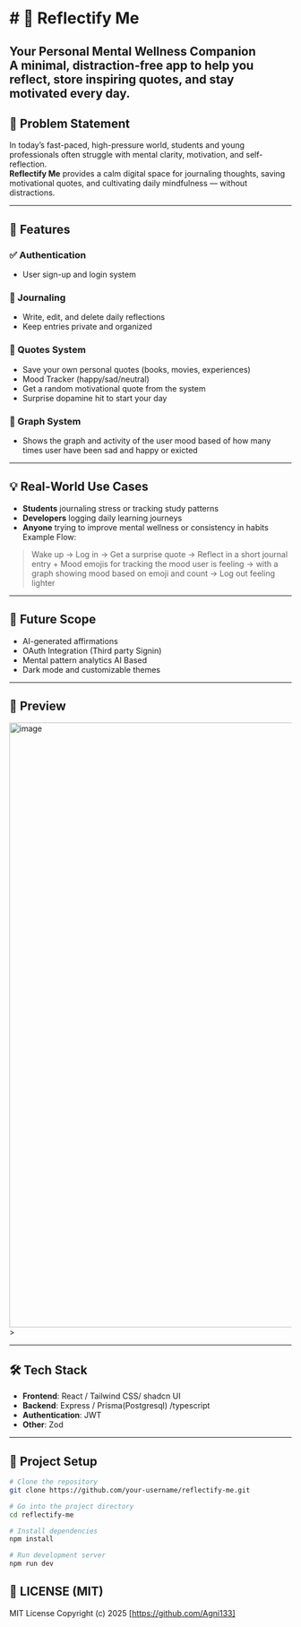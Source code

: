 # # 🌿 Reflectify Me  
      
**Your Personal Mental Wellness Companion**  
A minimal, distraction-free app to help you reflect, store inspiring quotes, and stay motivated every day.
---        
            
## 🧠 Problem Statement       
   
In today’s fast-paced, high-pressure world, students and young professionals often struggle with mental clarity, motivation, and self-reflection.  
**Reflectify Me** provides a calm digital space for journaling thoughts, saving motivational quotes, and cultivating daily mindfulness — without distractions.

---

## 🚀 Features 

### ✅ Authentication
- User sign-up and login system

### 📝 Journaling
- Write, edit, and delete daily reflections
- Keep entries private and organized

### 💬 Quotes System
- Save your own personal quotes (books, movies, experiences)
- Mood Tracker  (happy/sad/neutral)
- Get a random motivational quote from the system
- Surprise dopamine hit to start your day 

### 💬 Graph System
 - Shows the graph and activity of the user mood based of how many times user have been sad and happy or exicted
 
---

## 💡 Real-World Use Cases

- **Students** journaling stress or tracking study patterns
- **Developers** logging daily learning journeys
- **Anyone** trying to improve mental wellness or consistency in habits
\
Example Flow:
> Wake up → Log in → Get a surprise quote → Reflect in a short journal entry + Mood emojis for tracking the mood user is feeling  → with a graph showing mood based on emoji and count →  Log out feeling lighter

---

## 🔮 Future Scope 

- AI-generated affirmations
- OAuth Integration (Third party Signin)
- Mental pattern analytics AI Based 
- Dark mode and customizable themes

---

## 📸 Preview

<img width="1920" height="1080" alt="image" src="https://github.com/user-attachments/assets/e7c161b2-f5b1-4078-a8a5-fe8da67444c8" />
> 

---

## 🛠️ Tech Stack

- **Frontend**: React  / Tailwind CSS/ shadcn UI 
- **Backend**:  Express / Prisma(Postgresql) /typescript
- **Authentication**: JWT
- **Other**: Zod 

---

## 📁 Project Setup

```bash
# Clone the repository
git clone https://github.com/your-username/reflectify-me.git

# Go into the project directory
cd reflectify-me

# Install dependencies
npm install

# Run development server
npm run dev

```
## 📄 LICENSE (MIT)
MIT License Copyright (c) 2025
[https://github.com/Agni133]



